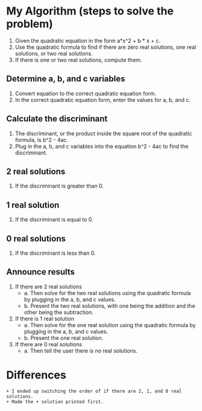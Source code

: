 # My Algorithm (steps to solve the problem)
1. Given the quadratic equation in the form a*x^2 + b * x + c.
2. Use the quadratic formula to find if there are zero real solutions, one real solutions, or two real solutions.
3. If there is one or two real solutions, compute them. 

## Determine a, b, and c variables 
1. Convert equation to the correct quadratic equation form.
2. In the correct quadratic equation form, enter the values for a, b, and c.

## Calculate the discriminant
1. The discriminant, or the product inside the square root of the quadratic formula, is b^2 - 4ac.
2. Plug in the a, b, and c variables into the equation b^2 - 4ac to find the discriminant.

## 2 real solutions
1. If the discriminant is greater than 0.

## 1 real solution
1. If the discriminant is equal to 0.

## 0 real solutions
1. If the discriminant is less than 0.

## Announce results
1. If there are 2 real solutions
    * a. Then solve for the two real solutions using the quadratic formula by plugging in the a, b, and c values.
    * b. Present the two real solutions, with one being the addition and the other being the subtraction.
2. If there is 1 real solution
    * a. Then solve for the one real solution using the quadratic formula by plugging in the a, b, and c values.
    * b. Present the one real solution.
3. If there are 0 real solutions
    * a. Then tell the user there is no real solutions.

# Differences
    + I ended up switching the order of if there are 2, 1, and 0 real solutions.
    + Made the + solution printed first.